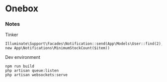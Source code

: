 # Onebox

### Notes
Tinker
```
Illuminate\Support\Facades\Notification::send(App\Models\User::find(2), new App\Notifications\MinimumStockCount($item))
```

Dev environment
```
npm run build
php artisan queue:listen
php artisan websockets:serve
```